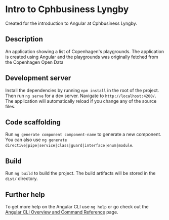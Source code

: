 # Intro to Cphbusiness Lyngby

Created for the introduction to Angular at Cphbusiness Lyngby.

## Description

An application showing a list of Copenhagen's playgrounds. The application is created using Angular and the playgrounds was originally fetched from the Copenhagen Open Data

## Development server

Install the dependencies by running `npm install` in the root of the project. Then run `ng serve` for a dev server. Navigate to `http://localhost:4200/`. The application will automatically reload if you change any of the source files.

## Code scaffolding

Run `ng generate component component-name` to generate a new component. You can also use `ng generate directive|pipe|service|class|guard|interface|enum|module`.

## Build

Run `ng build` to build the project. The build artifacts will be stored in the `dist/` directory.

## Further help

To get more help on the Angular CLI use `ng help` or go check out the [Angular CLI Overview and Command Reference](https://angular.io/cli) page.
